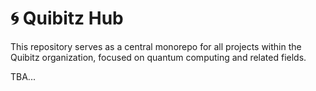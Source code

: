 # 🌀 Quibitz Hub

This repository serves as a central monorepo for all projects within the Quibitz organization, focused on quantum computing and related fields.

TBA...
